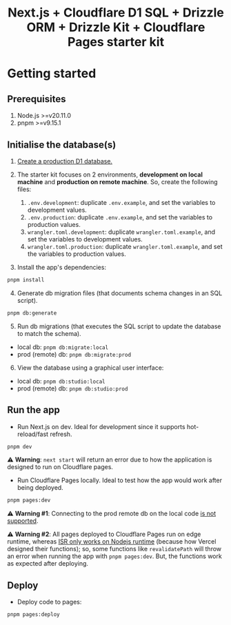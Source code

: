 <h1 align="center">Next.js + Cloudflare D1 SQL + Drizzle ORM + Drizzle Kit + Cloudflare Pages starter kit</h1>

# Getting started

## Prerequisites

1. Node.js >=v20.11.0
2. pnpm >=v9.15.1

## Initialise the database(s)

1. [Create a production D1 database.](https://developers.cloudflare.com/d1/get-started/#3-create-a-database)
2. The starter kit focuses on 2 environments, **development on local machine** and **production on
   remote machine**. So, create the following files:

   1. `.env.development`: duplicate `.env.example`, and set the variables to development values.
   2. `.env.production`: duplicate `.env.example`, and set the variables to production values.
   3. `wrangler.toml.development`: duplicate `wrangler.toml.example`, and set the variables to
      development values.
   4. `wrangler.toml.production`: duplicate `wrangler.toml.example`, and set the variables to
      production values.

3. Install the app's dependencies:

```sh
pnpm install
```

4. Generate db migration files (that documents schema changes in an SQL script).

```sh
pnpm db:generate
```

5. Run db migrations (that executes the SQL script to update the database to match the schema).

- local db: `pnpm db:migrate:local`
- prod (remote) db: `pnpm db:migrate:prod`

6. View the database using a graphical user interface:

- local db: `pnpm db:studio:local`
- prod (remote) db: `pnpm db:studio:prod`

## Run the app

- Run Next.js on dev. Ideal for development since it supports hot-reload/fast refresh.

```sh
pnpm dev
```

⚠️ **Warning**: `next start` will return an error due to how the application is designed to run on
Cloudflare pages.

- Run Cloudflare Pages locally. Ideal to test how the app would work after being deployed.

```sh
pnpm pages:dev
```

⚠️ **Warning #1**: Connecting to the prod remote db on the local code
[is not supported](https://developers.cloudflare.com/d1/build-with-d1/local-development/).

⚠️ **Warning #2**: All pages deployed to Cloudflare Pages run on edge runtime, whereas
[ISR only works on Nodejs runtime](https://developers.cloudflare.com/pages/framework-guides/nextjs/ssr/supported-features/)
(because how Vercel designed their functions); so, some functions like `revalidatePath` will throw
an error when running the app with `pnpm pages:dev`. But, the functions work as expected after
deploying.

## Deploy

- Deploy code to pages:

```sh
pnpm pages:deploy
```
